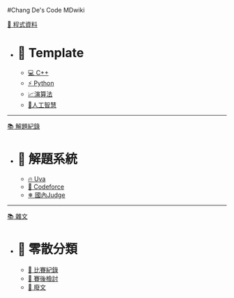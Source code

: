 #Chang De's Code MDwiki

[📖  程式資料]()

  - # 📣 Template 
      - [💻 C++](#!Ctemplate.md)
      - [⚡ Python](#!Pytemplate.md)
      - [📈演算法](#!algorithm.md)
      - [🤖人工智慧](#!mdwiki/mdwiki.html.md)

---

[📚  解題紀錄]()

  - # 📣 解題系統 
      - [🔥 Uva](#!Uva.md)
      - [🌲 Codeforce](#!Codeforce.md)
      - [❄ 國內Judge](#!Judge.md)

---

[📚  雜文]()

  - # 📣 零散分類 
      - [🦕 比賽紀錄](#!Record.md)
      - [🦔 賽後檢討](#!Think.md)
      - [🌊 廢文](#!Talk.md)